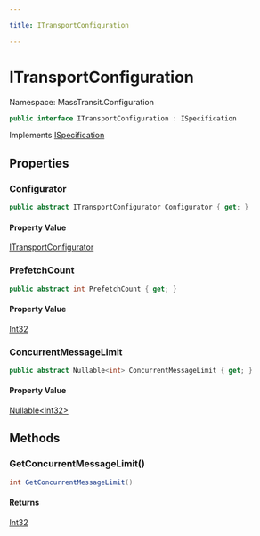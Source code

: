 ```yaml
---

title: ITransportConfiguration

---
```


# ITransportConfiguration

Namespace: MassTransit.Configuration

```csharp
public interface ITransportConfiguration : ISpecification
```

Implements [ISpecification](../../masstransit-abstractions/masstransit/ispecification)

## Properties

### **Configurator**

```csharp
public abstract ITransportConfigurator Configurator { get; }
```

#### Property Value

[ITransportConfigurator](../../masstransit-abstractions/masstransit/itransportconfigurator)<br/>

### **PrefetchCount**

```csharp
public abstract int PrefetchCount { get; }
```

#### Property Value

[Int32](https://learn.microsoft.com/en-us/dotnet/api/system.int32)<br/>

### **ConcurrentMessageLimit**

```csharp
public abstract Nullable<int> ConcurrentMessageLimit { get; }
```

#### Property Value

[Nullable\<Int32\>](https://learn.microsoft.com/en-us/dotnet/api/system.nullable-1)<br/>

## Methods

### **GetConcurrentMessageLimit()**

```csharp
int GetConcurrentMessageLimit()
```

#### Returns

[Int32](https://learn.microsoft.com/en-us/dotnet/api/system.int32)<br/>
